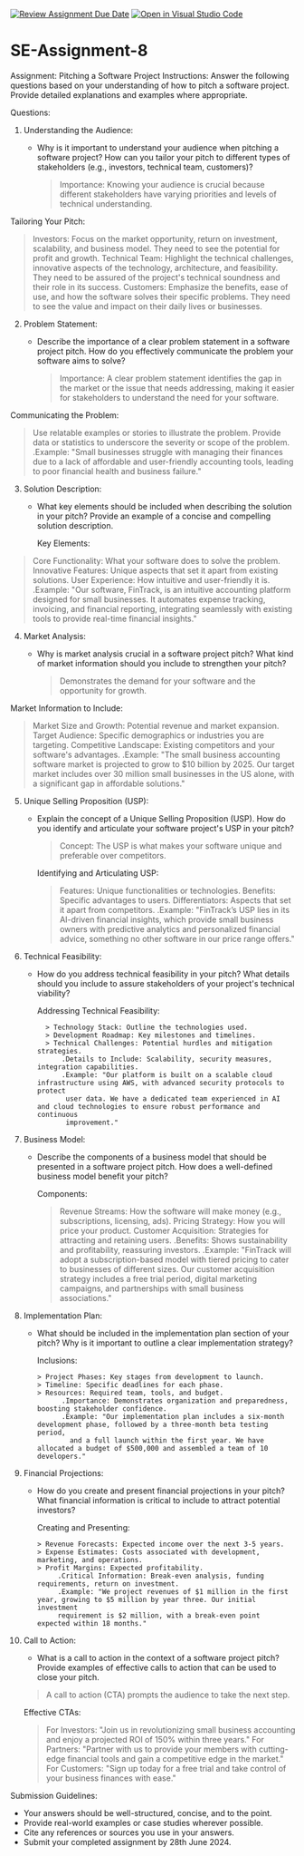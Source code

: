 [![Review Assignment Due Date](https://classroom.github.com/assets/deadline-readme-button-22041afd0340ce965d47ae6ef1cefeee28c7c493a6346c4f15d667ab976d596c.svg)](https://classroom.github.com/a/4bgukiqw)
[![Open in Visual Studio Code](https://classroom.github.com/assets/open-in-vscode-2e0aaae1b6195c2367325f4f02e2d04e9abb55f0b24a779b69b11b9e10269abc.svg)](https://classroom.github.com/online_ide?assignment_repo_id=15327414&assignment_repo_type=AssignmentRepo)
# SE-Assignment-8
 Assignment: Pitching a Software Project
 Instructions:
Answer the following questions based on your understanding of how to pitch a software project. Provide detailed explanations and examples where appropriate.

 Questions:

1. Understanding the Audience:
   - Why is it important to understand your audience when pitching a software project? How can you tailor your pitch to different types of stakeholders (e.g., investors, technical team, customers)?

     > Importance: Knowing your audience is crucial because different stakeholders have varying priorities and levels of technical understanding.

     
Tailoring Your Pitch:

> Investors: Focus on the market opportunity, return on investment, scalability, and business model. They need to see the potential for profit and growth.
> Technical Team: Highlight the technical challenges, innovative aspects of the technology, architecture, and feasibility. They need to be assured of the project's technical soundness and their role in its success.
> Customers: Emphasize the benefits, ease of use, and how the software solves their specific problems. They need to see the value and impact on their daily lives or businesses.

2. Problem Statement:
   - Describe the importance of a clear problem statement in a software project pitch. How do you effectively communicate the problem your software aims to solve?

     > Importance: A clear problem statement identifies the gap in the market or the issue that needs addressing, making it easier for stakeholders to understand the need for your software.
     
Communicating the Problem:

> Use relatable examples or stories to illustrate the problem.
> Provide data or statistics to underscore the severity or scope of the problem.
      .Example: "Small businesses struggle with managing their finances due to a lack of affordable and user-friendly accounting tools, 
        leading to poor financial health and business failure."

3. Solution Description:
   - What key elements should be included when describing the solution in your pitch? Provide an example of a concise and compelling solution description.

     Key Elements:

> Core Functionality: What your software does to solve the problem.
> Innovative Features: Unique aspects that set it apart from existing solutions.
> User Experience: How intuitive and user-friendly it is.
     .Example: "Our software, FinTrack, is an intuitive accounting platform designed for small businesses. It automates expense 
      tracking, invoicing, and financial reporting, integrating seamlessly with existing tools to provide real-time financial insights."

4. Market Analysis:
   - Why is market analysis crucial in a software project pitch? What kind of market information should you include to strengthen your pitch?

     > Demonstrates the demand for your software and the opportunity for growth.
     
Market Information to Include:

> Market Size and Growth: Potential revenue and market expansion.
> Target Audience: Specific demographics or industries you are targeting.
> Competitive Landscape: Existing competitors and your software's advantages.
    .Example: "The small business accounting software market is projected to grow to $10 billion by 2025. Our target market includes over 30 million small businesses in the US alone, with a significant gap in affordable solutions."

5. Unique Selling Proposition (USP):
   - Explain the concept of a Unique Selling Proposition (USP). How do you identify and articulate your software project's USP in your pitch?

     > Concept:  The USP is what makes your software unique and preferable over competitors.
     
     Identifying and Articulating USP:

       > Features: Unique functionalities or technologies.
       > Benefits: Specific advantages to users.
       > Differentiators: Aspects that set it apart from competitors.
          .Example: "FinTrack’s USP lies in its AI-driven financial insights, which provide small business owners with predictive 
         analytics and personalized financial advice, something no other software in our price range offers."

6. Technical Feasibility:
   - How do you address technical feasibility in your pitch? What details should you include to assure stakeholders of your project's technical viability?

     Addressing Technical Feasibility:

           > Technology Stack: Outline the technologies used.
           > Development Roadmap: Key milestones and timelines.
           > Technical Challenges: Potential hurdles and mitigation strategies.
               .Details to Include: Scalability, security measures, integration capabilities.
               .Example: "Our platform is built on a scalable cloud infrastructure using AWS, with advanced security protocols to protect 
                user data. We have a dedicated team experienced in AI and cloud technologies to ensure robust performance and continuous 
                improvement."

7. Business Model:
   - Describe the components of a business model that should be presented in a software project pitch. How does a well-defined business model benefit your pitch?

     Components:

        > Revenue Streams: How the software will make money (e.g., subscriptions, licensing, ads).
        > Pricing Strategy: How you will price your product.
        > Customer Acquisition: Strategies for attracting and retaining users.
             .Benefits: Shows sustainability and profitability, reassuring investors.
             .Example: "FinTrack will adopt a subscription-based model with tiered pricing to cater to businesses of different sizes. Our 
              customer acquisition strategy includes a free trial period, digital marketing campaigns, and partnerships with small 
              business associations."

8. Implementation Plan:
   - What should be included in the implementation plan section of your pitch? Why is it important to outline a clear implementation strategy?

     Inclusions:

         > Project Phases: Key stages from development to launch.
         > Timeline: Specific deadlines for each phase.
         > Resources: Required team, tools, and budget.
               .Importance: Demonstrates organization and preparedness, boosting stakeholder confidence.
               .Example: "Our implementation plan includes a six-month development phase, followed by a three-month beta testing period, 
                 and a full launch within the first year. We have allocated a budget of $500,000 and assembled a team of 10 developers."

9. Financial Projections:
   - How do you create and present financial projections in your pitch? What financial information is critical to include to attract potential investors?

     Creating and Presenting:

         > Revenue Forecasts: Expected income over the next 3-5 years.
         > Expense Estimates: Costs associated with development, marketing, and operations.
         > Profit Margins: Expected profitability.
              .Critical Information: Break-even analysis, funding requirements, return on investment.
              .Example: "We project revenues of $1 million in the first year, growing to $5 million by year three. Our initial investment 
              requirement is $2 million, with a break-even point expected within 18 months."

10. Call to Action:
    - What is a call to action in the context of a software project pitch? Provide examples of effective calls to action that can be used to close your pitch.
   
    >A call to action (CTA) prompts the audience to take the next step.

    Effective CTAs:

     > For Investors: "Join us in revolutionizing small business accounting and enjoy a projected ROI of 150% within three years."
     > For Partners: "Partner with us to provide your members with cutting-edge financial tools and gain a competitive edge in the market."
     >For Customers: "Sign up today for a free trial and take control of your business finances with ease."
      

 Submission Guidelines:
- Your answers should be well-structured, concise, and to the point.
- Provide real-world examples or case studies wherever possible.
- Cite any references or sources you use in your answers.
- Submit your completed assignment by 28th June 2024.



